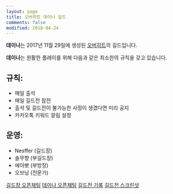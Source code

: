 ```yaml
---
layout: page
title: 오버히트 데이나 길드
comments: false
modified: 2018-04-24
---
```


**데이나**는 2017년 11월 29일에 생성된 [오버히트](http://overhit.nexon.com)의 길드입니다.

**데이나**는 원활한 플레이를 위해 다음과 같은 최소한의 규칙을 갖고 있습니다.

## 규칙:

* 매일 출석
* 매일 길드전 참전
* 출석 및 길드전이 불가능한 사정이 생겼다면 미리 공지
* 카카오톡 키워드 알림 설정

## 운영:

* Nesffer (길드장)
* 솔무향 (부길드장)
* 에아뽀 (부방장)
* 오브닝 (전문가)

<div markdown="0">
  <a href="https://open.kakao.com/o/sb4XgfI" class="btn btn-warning" target="_blank">길드장 오픈채팅</a>
  <a href="https://open.kakao.com/o/gYLt8xH" class="btn btn-warning" target="_blank">데이나 오픈채팅</a>
  <a href="https://docs.google.com/spreadsheets/d/1ZnPfIhEc3qUZB466OW6nyQqMgHwaqbVRZ4tWoUYs4gs/edit?usp=sharing" class="btn btn-success" target="_blank">길드전 기록</a>
  <a href="https://www.dropbox.com/sh/6mqn3kniewyc0aq/AABSgar7ZblxRM-3sWvF8M4Pa?dl=0" class="btn btn-info" target="_blank">길드전 스크린샷</a>
</div>
